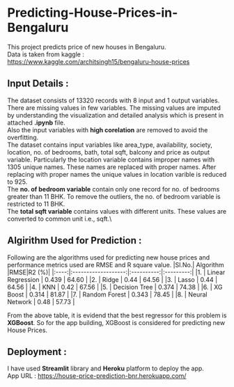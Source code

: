 # Predicting-House-Prices-in-Bengaluru
This project predicts price of new houses in Bengaluru.\
Data is taken from kaggle : https://www.kaggle.com/architsingh15/bengaluru-house-prices

## Input Details :
The dataset consists of 13320 records with 8 input and 1 output variables. There are missing values in few variables. The missing values are imputed by understanding the visualization and detailed analysis which is present in attached **.ipynb** file. \
Also the input variables with **high corelation** are removed to avoid the overfitting.\
The dataset contains input variables like area_type, availability, society, location, no. of bedrooms, bath, total sqft, balcony and price as output variable. Particularly the location variable contains improper names with 1305 unique names. These names are replaced with proper names. After replacing with proper names the unique values in location varible is reduced to 925.\
The **no. of bedroom variable** contain only one record for no. of bedrooms greater than 11 BHK. To remove the outliers, the no. of bedroom variable is restricted to 11 BHK.\
The **total sqft variable** contains values with different units. These values are converted to common unit i.e., sqft.\


## Algirithm Used for Prediction :
Following are the algorithms used for predicting new house prices and performance metrics used are RMSE and R square value.
|Sl.No.|      Algorithm      |RMSE|R2 (%)|
|:----:|:-------------------:|:----------:|:---------:|
|1.    | Linear Regression   |    0.439   |    64.60  |
|2.    | Ridge               |    0.44    |    64.56  |
|3.    | Lasso               |    0.44    |    64.56  | 
|4.    | KNN                 |    0.42    |    67.56  |
|5.    | Decision Tree       |    0.374   |    74.38  |
|6.    | XG Boost            |    0.314   |    81.87  |
|7.    | Random Forest       |    0.343   |    78.45  |
|8.    | Neural Network      |    0.48    |    57.73  |

From the above table, it is evidend that the best regressor for this problem is **XGBoost**. So for the app building, XGBoost is considered for predicting new House Prices.

## Deployment :
I have used **Streamlit** library and **Heroku** platform to deploy the app.\
App URL : https://house-price-prediction-bnr.herokuapp.com/
